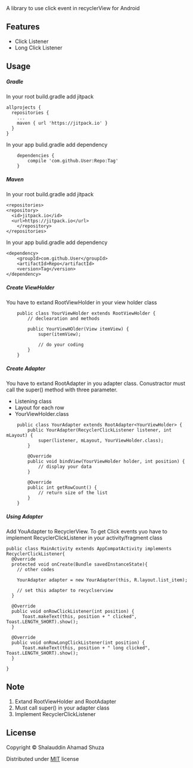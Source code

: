 <snippet>
  <content><![CDATA[
# ${Android RecyclerView Listener}

A library to use click event in recyclerView for Android

## Features
- Click Listener
- Long Click Listener

## Usage

##### Gradle
In your root build.gradle add jitpack

    allprojects {
      repositories {
        ...
        maven { url 'https://jitpack.io' }
      }
    }

In your app bulid.gradle add dependency
```
	dependencies {
		compile 'com.github.User:Repo:Tag'
	}
```

##### Maven
In your root build.gradle add jitpack

	<repositories>
    <repository>
      <id>jitpack.io</id>
      <url>https://jitpack.io</url>
		</repository>
	</repositories>

In your app bulid.gradle add dependency

	<dependency>
	    <groupId>com.github.User</groupId>
	    <artifactId>Repo</artifactId>
	    <version>Tag</version>
	</dependency>


##### Create ViewHolder
You have to extand RootViewHolder in your view holder class

```
    public class YourViewHolder extends RootViewHolder {
        // declearation and methods
        
        public YourViewHOlder(View itemView) {
            super(itemView);
            
            // do your coding
        }
    }
```

##### Create Adapter
You have to extand RootAdapter<YourViewHolder> in you adapter class. Conustractor must call the super() method with three parameter.
- Listening class
- Layout for each row
- YourViewHolder.class

```
    public class YourAdapter extends RootAdapter<YourViewHolder> {
        public YourAdapter(RecyclerClickListener listener, int mLayout) {
            super(listener, mLayout, YourViewHolder.class);
        }
    
        @Override
        public void bindView(YourViewHolder holder, int position) {
            // display your data
        }
    
        @Override
        public int getRowCount() {
            // return size of the list
        }
    }
```

##### Using Adapter
Add YouAdapter to RecyclerView. To get Click events yuo have to implement RecyclerClickListener in your activity/fragment class

```
public class MainActivity extends AppCompatActivity implements RecyclerClickListener{
  @Override
  protected void onCreate(Bundle savedInstanceState){
    // other codes
    
    YourAdapter adapter = new YourAdapter(this, R.layout.list_item);
    
    // set this adapter to recyclserview
  }
  
  @Override
  public void onRowClickListener(int position) {
      Toast.makeText(this, position + " clicked", Toast.LENGTH_SHORT).show();
  }

  @Override
  public void onRowLongClickListener(int position) {
      Toast.makeText(this, position + " long clicked", Toast.LENGTH_SHORT).show();
  }
  
}
```


## Note

1. Extand RootViewHolder and RootAdapter
2. Must call super() in your adapter class
3. Implement RecyclerClickListener

## License
Copyright © Shalauddin Ahamad Shuza

Distributed under [MIT](https://github.com/shuza/RecyclerView-Listener/blob/master/LICENSE) license

</content>
</snippet>
